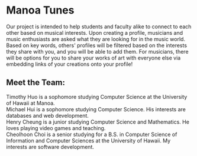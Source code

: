 # Manoa Tunes 

Our project is intended to help students and faculty alike to connect to each other based on musical interests. Upon creating a profile, musicians and music enthusiasts are asked what they are looking for in the music world. Based on key words, others' profiles will be filtered based on the interests they share with you, and you will be able to add them. For musicians, there will be options for you to share your works of art with everyone else via embedding links of your creations onto your profile!

## Meet the Team:

Timothy Huo is a sophomore studying Computer Science at the University of Hawaii at Manoa. <br />
Michael Hui is a sophomore studying Computer Science. His interests are databases and web development. <br />
Henry Cheung is a junior studying Computer Science and Mathematics. He loves playing video games and teaching. <br />
Cheolhoon Choi is a senior studying for a B.S. in Computer Science of Information and Computer Sciences at the University of Hawaii. My interests are software development. <br />
